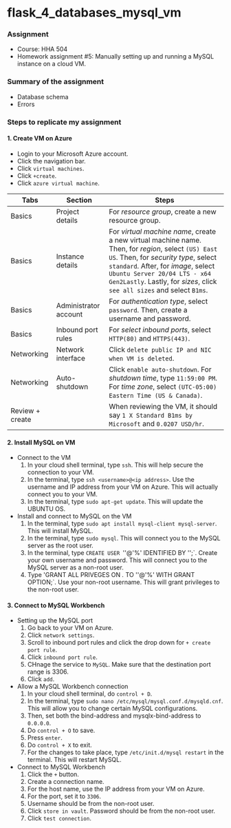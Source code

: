# flask_4_databases_mysql_vm

### Assignment
- Course: HHA 504
- Homework assignment #5: Manually setting up and running a MySQL instance on a cloud VM.

### Summary of the assignment
- Database schema
- Errors
  
### Steps to replicate my assignment

#### 1. Create VM on Azure
- Login to your Microsoft Azure account.
- Click the navigation bar.
- Click `virtual machines`.
- Click `+create`.
- Click `azure virtual machine`.

| Tabs | Section | Steps |
| --- | --- | --- | 
| Basics | Project details | For *resource group*, create a new resource group. |
| Basics | Instance details | For *virtual machine name*, create a new virtual machine name. Then, for *region*, select `(US) East US`. Then, for *security type*, select `standard`. After, for *image*, select `Ubuntu Server 20/04 LTS - x64 Gen2Lastly`. Lastly, for *sizes*, click `see all sizes` and select `B1ms`. |
| Basics | Administrator account | For *authentication type*, select `password`. Then, create a username and password. |
| Basics | Inbound port rules | For *select inbound ports*, select `HTTP(80)` and `HTTPS(443)`. |
| Networking | Network interface | Click `delete public IP and NIC when VM is deleted`. |
| Networking | Auto-shutdown | Click `enable auto-shutdown`. For *shutdown time*, type `11:59:00 PM`. For *time zone*, select `(UTC-05:00) Eastern Time (US & Canada)`. |
| Review + create | | When reviewing the VM, it should say `1 X Standard B1ms by Microsoft` and `0.0207 USD/hr`. |

#### 2. Install MySQL on VM 
- Connect to the VM 
  1. In your cloud shell terminal, type `ssh`. This will help secure the connection to your VM.
  2. In the terminal, type `ssh <username>@<ip address>`. Use the username and IP address from your VM on Azure. This will actually connect you to your VM.
  3. In the terminal, type `sudo apt-get update`. This will update the UBUNTU OS.
- Install and connect to MySQL on the VM 
  1. In the terminal, type `sudo apt install mysql-client mysql-server`. This will install MySQL.
  2. In the terminal, type `sudo mysql`. This will connect you to the MySQL server as the root user.
  3. In the terminal, type `CREATE USER `'<username>'@'%' IDENTIFIED BY '<password>';`. Create your own username and password. This will connect you to the MySQL server as a non-root user.
  4. Type 'GRANT ALL PRIVEGES ON *.* TO '<username>'@'%' WITH GRANT OPTION;`. Use your non-root username. This will grant privileges to the non-root user.
 
#### 3. Connect to MySQL Workbench
- Setting up the MySQL port
  1. Go back to your VM on Azure.
  2. Click `network settings`.
  3. Scroll to inbound port rules and click the drop down for `+ create port rule`.
  4. Click `inbound port rule`.
  5. CHnage the service to `MySQL`. Make sure that the destination port range is 3306.
  6. Click `add`.
- Allow a MySQL Workbench connection 
  1. In your cloud shell terminal, do `control + D`.
  2. In the terminal, type `sudo nano /etc/mysql/mysql.conf.d/mysqld.cnf`. This will allow you to change certain MySQL configurations.
  3. Then, set both the bind-address and mysqlx-bind-address to `0.0.0.0`.
  4. Do `control + O` to save.
  5. Press `enter`.
  6. Do `control + X` to exit.
  7. For the changes to take place, type `/etc/init.d/mysql restart` in the terminal. This will restart MySQL.
- Connect to MySQL Workbench
  1. Click the `+` button.
  2. Create a connection name.
  3. For the host name, use the IP address from your VM on Azure.
  4. For the port, set it to `3306`.
  5. Username should be from the non-root user.
  6. Click `store in vault`. Password should be from the non-root user.
  7. Click `test connection`.
 


     

  






